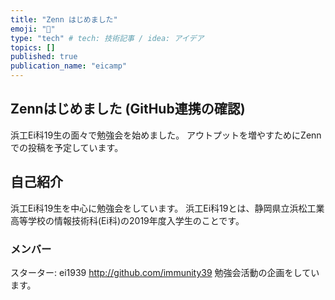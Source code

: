 ```yaml
---
title: "Zenn はじめました"
emoji: "🦁"
type: "tech" # tech: 技術記事 / idea: アイデア
topics: []
published: true
publication_name: "eicamp"
---
```


## Zennはじめました (GitHub連携の確認)
浜工Ei科19生の面々で勉強会を始めました。
アウトプットを増やすためにZennでの投稿を予定しています。

## 自己紹介
浜工Ei科19生を中心に勉強会をしています。
浜工Ei科19とは、静岡県立浜松工業高等学校の情報技術科(Ei科)の2019年度入学生のことです。

### メンバー
スターター: ei1939
http://github.com/immunity39
勉強会活動の企画をしています。
